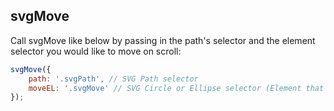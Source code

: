 ## svgMove

Call svgMove like below by passing in the path's selector and the element selector you would like to move on scroll: 

```javascript
svgMove({
    path: '.svgPath', // SVG Path selector
    moveEL: '.svgMove' // SVG Circle or Ellipse selector (Element that moves on scroll)
});
```

